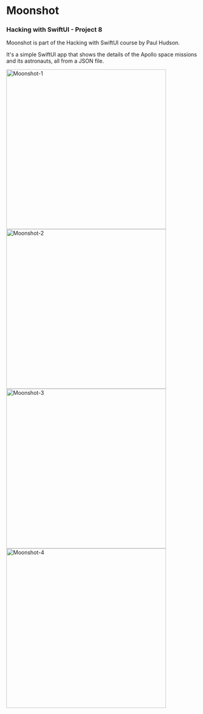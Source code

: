 # Moonshot

### Hacking with SwiftUI - Project 8

Moonshot is part of the Hacking with SwiftUI course by Paul Hudson. 

It's a simple SwiftUI app that shows the details of the Apollo space missions and its astronauts, all from a JSON file.



<img width="420" alt="Moonshot-1" src="https://user-images.githubusercontent.com/23018419/127738057-5805d35c-6721-4701-9068-6a77f3070cae.png"> <img width="420" alt="Moonshot-2" src="https://user-images.githubusercontent.com/23018419/127738059-5345b788-0959-409a-bdc2-a59a9fe80b00.png"> <img width="420" alt="Moonshot-3" src="https://user-images.githubusercontent.com/23018419/127738060-9a1a3a0f-94d2-4a66-88ea-3538d7c61db6.png"> <img width="420" alt="Moonshot-4" src="https://user-images.githubusercontent.com/23018419/127738063-7fb7ebdc-9e8d-48e2-b66c-9848de12bb87.png">
